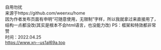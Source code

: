 自用勿扰    
来源于https://github.com/weenxu/home    
因为作者发布页面有申明“可随意使用，无限制”字样，所以我就拿过来直接用了，结构一点都没改(其实是根本不会html语言，也没能力改)
PS：框架和特效都非常赞    
时间：2022.04.25    
https://www.xn--us1al69a.top
